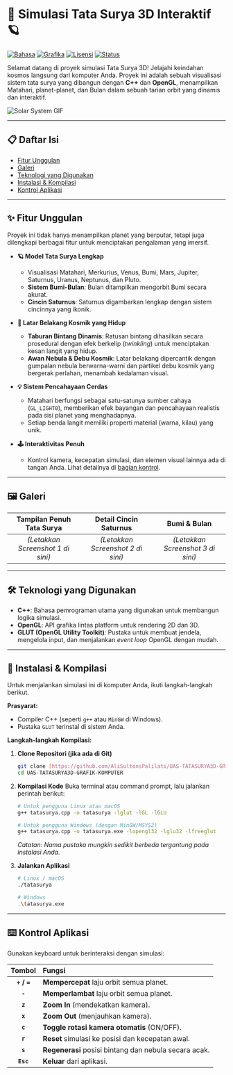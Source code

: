 # 🌌 Simulasi Tata Surya 3D Interaktif 🪐

[![Bahasa](https://img.shields.io/badge/Bahasa-C%2B%2B-blue.svg)](https://isocpp.org/)
[![Grafika](https://img.shields.io/badge/Grafika-OpenGL-green.svg)](https://www.opengl.org/)
[![Lisensi](https://img.shields.io/badge/Lisensi-MIT-yellow.svg)](LICENSE)
[![Status](https://img.shields.io/badge/Status-Selesai-brightgreen.svg)]()

Selamat datang di proyek simulasi Tata Surya 3D! Jelajahi keindahan kosmos langsung dari komputer Anda. Proyek ini adalah sebuah visualisasi sistem tata surya yang dibangun dengan **C++** dan **OpenGL**, menampilkan Matahari, planet-planet, dan Bulan dalam sebuah tarian orbit yang dinamis dan interaktif.

![Solar System GIF](https://media.giphy.com/media/v1.Y2lkPTc5MGI3NjExd2RzOHBkaWJmMGE3aWFheXp0bXN2eHBoMnNqcXJjY3Zpb3h1aDYwYSZlcD12MV9pbnRlcm5hbF9naWZfYnlfaWQmY3Q9Zw/3o7bu3XilJ5BOiSGic/giphy.gif)

---

## 📋 Daftar Isi

* [Fitur Unggulan](#-fitur-unggulan)
* [Galeri](#-galeri)
* [Teknologi yang Digunakan](#-teknologi-yang-digunakan)
* [Instalasi & Kompilasi](#-instalasi--kompilasi)
* [Kontrol Aplikasi](#-kontrol-aplikasi)

---

## ✨ Fitur Unggulan

Proyek ini tidak hanya menampilkan planet yang berputar, tetapi juga dilengkapi berbagai fitur untuk menciptakan pengalaman yang imersif.

* **🪐 Model Tata Surya Lengkap**
    * Visualisasi Matahari, Merkurius, Venus, Bumi, Mars, Jupiter, Saturnus, Uranus, Neptunus, dan Pluto.
    * **Sistem Bumi-Bulan**: Bulan ditampilkan mengorbit Bumi secara akurat.
    * **Cincin Saturnus**: Saturnus digambarkan lengkap dengan sistem cincinnya yang ikonik.

* **🌠 Latar Belakang Kosmik yang Hidup**
    * **Taburan Bintang Dinamis**: Ratusan bintang dihasilkan secara prosedural dengan efek berkelip (*twinkling*) untuk menciptakan kesan langit yang hidup.
    * **Awan Nebula & Debu Kosmik**: Latar belakang dipercantik dengan gumpalan nebula berwarna-warni dan partikel debu kosmik yang bergerak perlahan, menambah kedalaman visual.

* **💡 Sistem Pencahayaan Cerdas**
    * Matahari berfungsi sebagai satu-satunya sumber cahaya (`GL_LIGHT0`), memberikan efek bayangan dan pencahayaan realistis pada sisi planet yang menghadapnya.
    * Setiap benda langit memiliki properti material (warna, kilau) yang unik.

* **🕹️ Interaktivitas Penuh**
    * Kontrol kamera, kecepatan simulasi, dan elemen visual lainnya ada di tangan Anda. Lihat detailnya di [bagian kontrol](#-kontrol-aplikasi).

---

## 🖼️ Galeri

| Tampilan Penuh Tata Surya | Detail Cincin Saturnus | Bumi & Bulan |
| :-----------------------: | :----------------------: | :----------: |
| *(Letakkan Screenshot 1 di sini)* | *(Letakkan Screenshot 2 di sini)* | *(Letakkan Screenshot 3 di sini)* |

---

## 🛠️ Teknologi yang Digunakan

* **C++**: Bahasa pemrograman utama yang digunakan untuk membangun logika simulasi.
* **OpenGL**: API grafika lintas platform untuk rendering 2D dan 3D.
* **GLUT (OpenGL Utility Toolkit)**: Pustaka untuk membuat jendela, mengelola input, dan menjalankan *event loop* OpenGL dengan mudah.

---

## 🚀 Instalasi & Kompilasi

Untuk menjalankan simulasi ini di komputer Anda, ikuti langkah-langkah berikut.

**Prasyarat:**
* Compiler C++ (seperti `g++` atau `MinGW` di Windows).
* Pustaka `GLUT` terinstal di sistem Anda.

**Langkah-langkah Kompilasi:**

1.  **Clone Repositori (jika ada di Git)**
    ```bash
    git clone [https://github.com/AliSultonsPalilati/UAS-TATASURYA3D-GRAFIK-KOMPUTER.git](https://github.com/AliSultonsPalilati/UAS-TATASURYA3D-GRAFIK-KOMPUTER.git)
    cd UAS-TATASURYA3D-GRAFIK-KOMPUTER
    ```

2.  **Kompilasi Kode**
    Buka terminal atau command prompt, lalu jalankan perintah berikut:
    ```bash
    # Untuk pengguna Linux atau macOS
    g++ tatasurya.cpp -o tatasurya -lglut -lGL -lGLU

    # Untuk pengguna Windows (dengan MinGW/MSYS2)
    g++ tatasurya.cpp -o tatasurya.exe -lopengl32 -lglu32 -lfreeglut
    ```
    *Catatan: Nama pustaka mungkin sedikit berbeda tergantung pada instalasi Anda.*

3.  **Jalankan Aplikasi**
    ```bash
    # Linux / macOS
    ./tatasurya

    # Windows
    .\tatasurya.exe
    ```

---

## ⌨️ Kontrol Aplikasi

Gunakan keyboard untuk berinteraksi dengan simulasi:

| Tombol | Fungsi |
| :---: | :--- |
| **`+` / `=`** | **Mempercepat** laju orbit semua planet. |
| **`-`** | **Memperlambat** laju orbit semua planet. |
| **`z`** | **Zoom In** (mendekatkan kamera). |
| **`x`** | **Zoom Out** (menjauhkan kamera). |
| **`c`** | **Toggle rotasi kamera otomatis** (ON/OFF). |
| **`r`** | **Reset** simulasi ke posisi dan kecepatan awal. |
| **`s`** | **Regenerasi** posisi bintang dan nebula secara acak. |
| **`Esc`**| **Keluar** dari aplikasi. |
